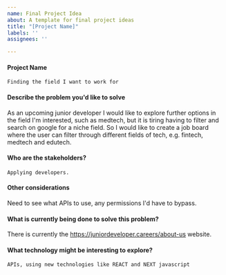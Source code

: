 ```yaml
---
name: Final Project Idea
about: A template for final project ideas
title: "[Project Name]"
labels: ''
assignees: ''

---
```


#### Project Name
    Finding the field I want to work for
   
#### Describe the problem you'd like to solve
   As an upcoming junior developer I would like to explore further options in the field I'm interested, such as medtech, but it is tiring having to filter and search on google for a niche field. So I would like to create a job board where the user can filter through different fields of tech, e.g. fintech, medtech and edutech. 
   
#### Who are the stakeholders?
    Applying developers.
   
#### Other considerations
   Need to see what APIs to use, any permissions I'd have to bypass. 
   
#### What is currently being done to solve this problem?
   There is currently the https://juniordeveloper.careers/about-us website. 

#### What technology might be interesting to explore?
    APIs, using new technologies like REACT and NEXT javascript
